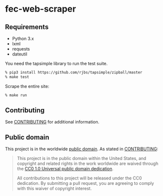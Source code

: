 # fec-web-scraper

## Requirements

* Python 3.x
* lxml
* requests
* dateutil

You need the tapsimple library to run the test suite.

```bash
% pip3 install https://github.com/rjbs/tapsimple/zipball/master
% make test
```

Scrape the entire site:

```bash
% make run
```

## Contributing

See [CONTRIBUTING](CONTRIBUTING.md) for additional information.

## Public domain

This project is in the worldwide [public domain](LICENSE.md). As stated in [CONTRIBUTING](CONTRIBUTING.md):

> This project is in the public domain within the United States, and copyright and related rights in the work worldwide are waived through the [CC0 1.0 Universal public domain dedication](https://creativecommons.org/publicdomain/zero/1.0/).
>
> All contributions to this project will be released under the CC0 dedication. By submitting a pull request, you are agreeing to comply with this waiver of copyright interest.
